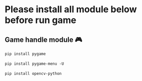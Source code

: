 # Please install all module below before run game

## Game handle module :video_game:
   `pip install pygame`<br><br>
   `pip install pygame-menu -U`<br><br>
   `pip install opencv-python`
